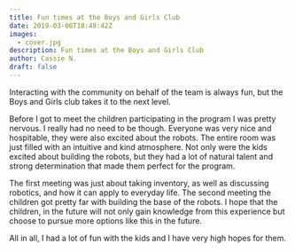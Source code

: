 ```yaml
---
title: Fun times at the Boys and Girls Club
date: 2019-03-06T18:49:42Z
images:
  - cover.jpg
description: Fun times at the Boys and Girls Club
author: Cassie N.
draft: false
---
```


Interacting with the community on behalf of the team is always fun, but the Boys and Girls club takes it to the next level.

<!--more-->

Before I got to meet the children participating in the program I was pretty nervous. I really had no need to be though. Everyone was very nice and hospitable, they were also excited about the robots. The entire room was just filled with an intuitive and kind atmosphere. Not only were the kids excited about building the robots, but they had a lot of natural talent and strong determination that made them perfect for the program.

The first meeting was just about taking inventory, as well as discussing robotics, and how it can apply to everyday life. The second meeting the children got pretty far with building the base of the robots. I hope that the children, in the future will not only gain knowledge from this experience but choose to pursue more options like this in the future.

All in all, I had a lot of fun with the kids and I have very high hopes for them.
